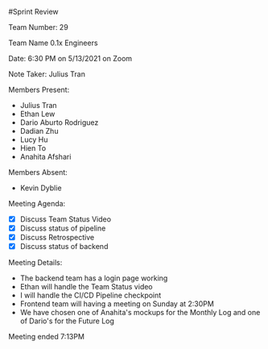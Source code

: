 #Sprint Review

Team Number: 29

Team Name 0.1x Engineers

Date: 6:30 PM on 5/13/2021 on Zoom

Note Taker: Julius Tran

Members Present:
- Julius Tran
- Ethan Lew
- Dario Aburto Rodriguez
- Dadian Zhu
- Lucy Hu
- Hien To
- Anahita Afshari

Members Absent:
- Kevin Dyblie

Meeting Agenda:
- [x] Discuss Team Status Video
- [x] Discuss status of pipeline
- [x] Discuss Retrospective
- [x] Discuss status of backend 

Meeting Details:
- The backend team has a login page working
- Ethan will handle the Team Status video
- I will handle the CI/CD Pipeline checkpoint
- Frontend team will having a meeting on Sunday at 2:30PM
- We have chosen one of Anahita's mockups for the Monthly Log and one of Dario's for the Future Log

Meeting ended 7:13PM